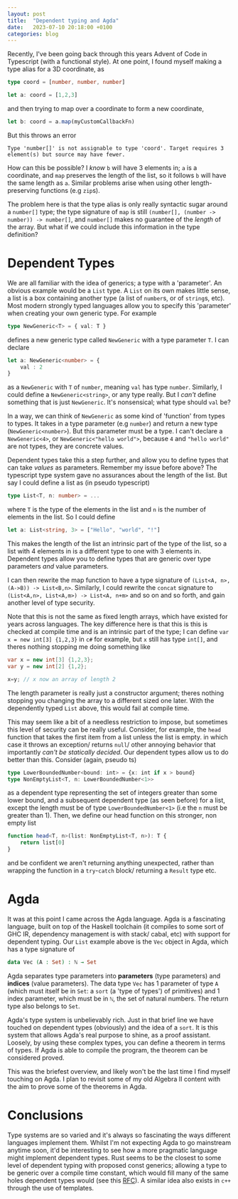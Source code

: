 ```yaml
---
layout: post
title:  "Dependent typing and Agda"
date:   2023-07-10 20:18:00 +0100
categories: blog
---
```

Recently, I've been going back through this years Advent of Code in Typescript (with a functional style). At one point, I found myself making a type alias for a 3D coordinate, as

```typescript
type coord = [number, number, number]

let a: coord = [1,2,3]
```

and then trying to map over a coordinate to form a new coordinate,

```typescript
let b: coord = a.map(myCustomCallbackFn)
```

But this throws an error

```
Type 'number[]' is not assignable to type 'coord'. Target requires 3 element(s) but source may have fewer.
```

How can this be possible? I _know_ `b` will have 3 elements in; `a` is a coordinate, and `map` preserves the length of the list, so it follows `b` will have the same length as `a`. Similar problems arise when using other length-preserving functions (e.g `zip`s).

The problem here is that the type alias is only really syntactic sugar around a `number[]` type; the type signature of `map` is still `(number[], (number -> number)) -> number[]`, and `number[]` makes no guarantee of the _length_ of the array. But what if we could include this information in the type definition?

# Dependent Types

We are all familiar with the idea of generics; a type with a 'parameter'. An obvious example would be a `List` type. A `List` on its own makes little sense, a list is a box containing another type (a list of `number`s, or of `string`s, etc). Most modern strongly typed languages allow you to specify this 'parameter' when creating your own generic type. For example

```typescript
type NewGeneric<T> = { val: T }
```
defines a new generic type called `NewGeneric` with a type parameter `T`. I can declare

```typescript
let a: NewGeneric<number> = {
    val : 2
}
```
as a `NewGeneric` with `T` of `number`, meaning `val` has type `number`. Similarly, I could define a `NewGeneric<string>`, or any type really. But I _can't_ define something that is just `NewGeneric`. It's nonsensical; what type should `val` be?

In a way, we can think of `NewGeneric` as some kind of 'function' from types to types. It takes in a type parameter (e.g `number`) and return a new type (`NewGeneric<number>`). But this parameter must be a type. I can't declare a `NewGeneric<4>`, or `NewGeneric<"hello world">`, because `4` and `"hello world"` are not types, they are concrete values. 

Dependent types take this a step further, and allow you to define types that can take _values_ as parameters. Remember my issue before above? The typescript type system gave no assurances about the length of the list. But say I could define a list as (in pseudo typescript)

```typescript
type List<T, n: number> = ...
```

where `T` is the type of the elements in the list and `n` is the number of elements in the list. So I could define

```typescript
let a: List<string, 3> = ["Hello", "world", "!"]
```

This makes the length of the list an intrinsic part of the type of the list, so a list with 4 elements in is a different type to one with 3 elements in. Dependent types allow you to define types that are generic over type parameters _and_ value parameters. 

I can then rewrite the map function to have a type signature of `(List<A, n>, (A->B)) -> List<B,n>`. Similarly, I could rewrite the `concat` signature to `(List<A,n>, List<A,m>) -> List<A, n+m>` and so on and so forth, and gain another level of type security.

Note that this is not the same as fixed length arrays, which have existed for years across languages. The key difference here is that this is this is checked at compile time and is an intrinsic part of the type; I can define `var x = new int[3] {1,2,3}` in `c#` for example, but `x` still has type `int[]`, and theres nothing stopping me doing something like 

```c#
var x = new int[3] {1,2,3};
var y = new int[2] {1,2};

x=y; // x now an array of length 2
```

The length parameter is really just a constructor argument; theres nothing stopping you changing the array to a different sized one later. With the dependently typed `List` above, this would fail at compile time.

This may seem like a bit of a needless restriction to impose, but sometimes this level of security can be really useful. Consider, for example, the `head` function that takes the first item from a list unless the list is empty. in which case it throws an exception/ returns `null`/ other annoying behavior that importantly _can't be statically decided_. Our dependent types allow us to do better than this. Consider (again, pseudo ts)

```typescript
type LowerBoundedNumber<bound: int> = {x: int if x > bound}
type NonEmptyList<T, n: LowerBoundedNumber<1>>
```
as a dependent type representing the set of integers greater than some lower bound, and a subsequent dependent type (as seen before) for a list, except the length must be of type `LowerBoundedNumber<1>` (i.e the `n` must be greater than 1). Then, we define our head function on this stronger, non empty list

```typescript
function head<T, n>(list: NonEmptyList<T, n>): T {
    return list[0]
}
```
and be confident we aren't returning anything unexpected, rather than wrapping the function in a `try`-`catch` block/ returning a `Result` type etc.

# Agda 

It was at this point I came across the Agda language. Agda is a fascinating language, built on top of the Haskell toolchain (it compiles to some sort of GHC IR, dependency management is with stack/ cabal, etc) with support for dependent typing. Our `List` example above is the `Vec` object in Agda, which has a type signature of

```agda
data Vec (A : Set) : ℕ → Set
```
Agda separates type parameters into **parameters** (type parameters) and **indices** (value parameters). The data type `Vec` has 1 parameter of type `A` (which must itself be in `Set`: a `sort` (a 'type of types') of primitives) and 1 index parameter, which must be in `ℕ`, the set of natural numbers. The return type also belongs to `Set`. 

Agda's type system is unbelievably rich. Just in that brief line we have touched on dependent types (obviously) and the idea of a `sort`. It is this system that allows Agda's real purpose to shine, as a proof assistant. Loosely, by using these complex types, you can define a theorem in terms of types. If Agda is able to compile the program, the theorem can be considered proved. 

This was the briefest overview, and likely won't be the last time I find myself touching on Agda. I plan to revisit some of my old Algebra II content with the aim to prove some of the theorems in Agda.

# Conclusions

Type systems are so varied and it's always so fascinating the ways different languages implement them. Whilst I'm not expecting Agda to go mainstream anytime soon, it'd be interesting to see how a more pragmatic language might implement dependent types. Rust seems to be the closest to some level of dependent typing with proposed const generics; allowing a type to be generic over a compile time constant, which would fill many of the same holes dependent types would (see this [RFC](https://github.com/rust-lang/rfcs/blob/master/text/2000-const-generics.md)). A similar idea also exists in `c++` through the use of templates.
